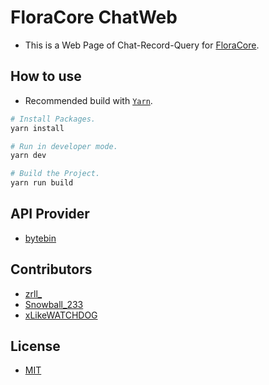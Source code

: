 # FloraCore ChatWeb

- This is a Web Page of Chat-Record-Query for [FloraCore](https://github.com/FloraCore/FloraCore).

## How to use

- Recommended build with  [`Yarn`](https://yarnpkg.com/).

```bash
# Install Packages.
yarn install
```

```bash
# Run in developer mode.
yarn dev
```

```bash
# Build the Project.
yarn run build
```

## API Provider

- [bytebin](https://github.com/FloraCore/bytebin)

## Contributors

- [zrll_](https://github.com/zrll12)
- [Snowball_233](https://github.com/SnowballXueQiu)
- [xLikeWATCHDOG](https://github.com/xLikeWATCHDOG)

## License

- [MIT](https://en.wikipedia.org/wiki/MIT_License)
